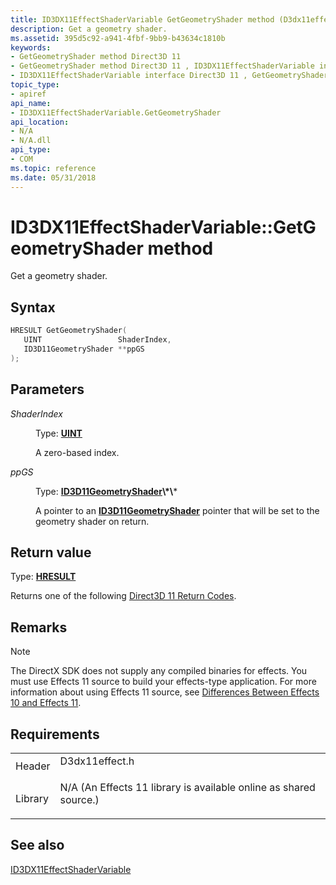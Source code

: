 ```yaml
---
title: ID3DX11EffectShaderVariable GetGeometryShader method (D3dx11effect.h)
description: Get a geometry shader.
ms.assetid: 395d5c92-a941-4fbf-9bb9-b43634c1810b
keywords:
- GetGeometryShader method Direct3D 11
- GetGeometryShader method Direct3D 11 , ID3DX11EffectShaderVariable interface
- ID3DX11EffectShaderVariable interface Direct3D 11 , GetGeometryShader method
topic_type:
- apiref
api_name:
- ID3DX11EffectShaderVariable.GetGeometryShader
api_location:
- N/A
- N/A.dll
api_type:
- COM
ms.topic: reference
ms.date: 05/31/2018
---
```


# ID3DX11EffectShaderVariable::GetGeometryShader method

Get a geometry shader.

## Syntax


```C++
HRESULT GetGeometryShader(
   UINT                 ShaderIndex,
   ID3D11GeometryShader **ppGS
);
```



## Parameters

<dl> <dt>

*ShaderIndex* 
</dt> <dd>

Type: **[**UINT**](https://docs.microsoft.com/windows/desktop/WinProg/windows-data-types)**

A zero-based index.

</dd> <dt>

*ppGS* 
</dt> <dd>

Type: **[**ID3D11GeometryShader**](https://msdn.microsoft.com/library/Ff476536(v=VS.85).aspx)\*\***

A pointer to an [**ID3D11GeometryShader**](https://msdn.microsoft.com/library/Ff476536(v=VS.85).aspx) pointer that will be set to the geometry shader on return.

</dd> </dl>

## Return value

Type: **[**HRESULT**](https://msdn.microsoft.com/library/Bb401631(v=MSDN.10).aspx)**

Returns one of the following [Direct3D 11 Return Codes](d3d11-graphics-reference-returnvalues.md).

## Remarks

> [!Note]  
> The DirectX SDK does not supply any compiled binaries for effects. You must use Effects 11 source to build your effects-type application. For more information about using Effects 11 source, see [Differences Between Effects 10 and Effects 11](d3d11-graphics-programming-guide-effects-differences.md).

 

## Requirements



|                    |                                                                                                                                              |
|--------------------|----------------------------------------------------------------------------------------------------------------------------------------------|
| Header<br/>  | <dl> <dt>D3dx11effect.h</dt> </dl>                                                    |
| Library<br/> | <dl> <dt>N/A (An Effects 11 library is available online as shared source.)</dt> </dl> |



## See also

<dl> <dt>

[ID3DX11EffectShaderVariable](id3dx11effectshadervariable.md)
</dt> </dl>

 

 





